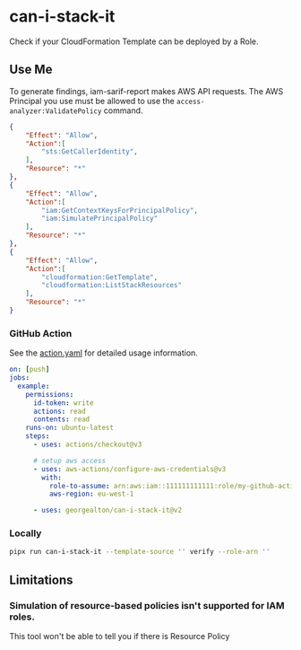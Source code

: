 # can-i-stack-it

Check if your CloudFormation Template can be deployed by a Role.

## Use Me

To generate findings, iam-sarif-report makes AWS API requests. The AWS Principal you use must be allowed to use the `access-analyzer:ValidatePolicy` command.

```json
{
    "Effect": "Allow",
    "Action":[
        "sts:GetCallerIdentity",
    ],
    "Resource": "*"
},
{
    "Effect": "Allow",
    "Action":[
        "iam:GetContextKeysForPrincipalPolicy",
        "iam:SimulatePrincipalPolicy"
    ],
    "Resource": "*"
},
{
    "Effect": "Allow",
    "Action":[
        "cloudformation:GetTemplate",
        "cloudformation:ListStackResources"
    ],
    "Resource": "*"
}
```

### GitHub Action

See the [action.yaml](action.yaml) for detailed usage information.

```yaml
on: [push]
jobs:
  example:
    permissions:
      id-token: write
      actions: read
      contents: read
    runs-on: ubuntu-latest
    steps:
      - uses: actions/checkout@v3

      # setup aws access
      - uses: aws-actions/configure-aws-credentials@v3
        with:
          role-to-assume: arn:aws:iam::111111111111:role/my-github-actions-role-test
          aws-region: eu-west-1

      - uses: georgealton/can-i-stack-it@v2
```

### Locally

```sh
pipx run can-i-stack-it --template-source '' verify --role-arn ''
```

## Limitations

### Simulation of resource-based policies isn't supported for IAM roles.

This tool won't be able to tell you if there is Resource Policy 

